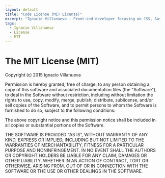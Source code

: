 ```yaml
---
layout: default
title: "Code License (MIT License)"
excerpt: "Ignacio Villanueva - Front-end developer focusing on CSS, Sass, architecture, scalability, front-end performance, and mobile and responsive web design based in Madrid."
tags:
  - Ignacio Villanueva
  - License
  - MIT
---
```


# The MIT License (MIT)

Copyright (c) 2015 Ignacio Villanueva

Permission is hereby granted, free of charge, to any person obtaining a copy
of this software and associated documentation files (the "Software"), to deal
in the Software without restriction, including without limitation the rights
to use, copy, modify, merge, publish, distribute, sublicense, and/or sell
copies of the Software, and to permit persons to whom the Software is
furnished to do so, subject to the following conditions:

The above copyright notice and this permission notice shall be included in
all copies or substantial portions of the Software.

THE SOFTWARE IS PROVIDED "AS IS", WITHOUT WARRANTY OF ANY KIND, EXPRESS OR
IMPLIED, INCLUDING BUT NOT LIMITED TO THE WARRANTIES OF MERCHANTABILITY,
FITNESS FOR A PARTICULAR PURPOSE AND NONINFRINGEMENT.  IN NO EVENT SHALL THE
AUTHORS OR COPYRIGHT HOLDERS BE LIABLE FOR ANY CLAIM, DAMAGES OR OTHER
LIABILITY, WHETHER IN AN ACTION OF CONTRACT, TORT OR OTHERWISE, ARISING FROM,
OUT OF OR IN CONNECTION WITH THE SOFTWARE OR THE USE OR OTHER DEALINGS IN
THE SOFTWARE.